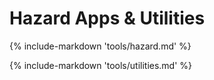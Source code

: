# Hazard Apps & Utilities

{% include-markdown 'tools/hazard.md' %}

{% include-markdown 'tools/utilities.md' %}
